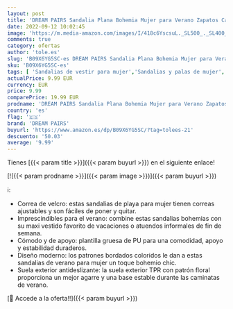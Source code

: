 ```yaml
---
layout: post
title: 'DREAM PAIRS Sandalia Plana Bohemia Mujer para Verano Zapatos Casuales de Playa Elegantes Sandalias C?Modas y Transpirables MARR?N SDFS2216W-E Talla 39  EUR '
date: 2022-09-12 10:02:45
image: 'https://m.media-amazon.com/images/I/418c6YscsuL._SL500_._SL400_.jpg'
comments: true
category: ofertas
author: 'tole.es'
slug: 'B09X6YG5SC-es DREAM PAIRS Sandalia Plana Bohemia Mujer para Verano...'
sku: 'B09X6YG5SC-es'
tags: [ 'Sandalias de vestir para mujer','Sandalias y palas de mujer','Zapatos','Zapatos para mujer','Zapatos y complementos','dream pairs','sandalia','zapatos','🇪🇸', ]
actualPrice: 9.99 EUR
currency: EUR
price: 9.99
comparePrice: 19.99 EUR
prodname: 'DREAM PAIRS Sandalia Plana Bohemia Mujer para Verano Zapatos Casuales de Playa Elegantes Sandalias C?Modas y Transpirables MARR?N SDFS2216W-E Talla 39  EUR '
country: 'es'
flag: '🇪🇸'
brand: 'DREAM PAIRS'
buyurl: 'https://www.amazon.es/dp/B09X6YG5SC/?tag=tolees-21'
descuento: '50.03'
average: '9.99'
---
```


Tienes [{{< param title >}}]({{< param buyurl >}}) en el siguiente enlace!

[![{{< param prodname >}}]({{< param image >}})]({{< param buyurl >}})

ℹ️:

- Correa de velcro: estas sandalias de playa para mujer tienen correas ajustables y son fáciles de poner y quitar.
- Imprescindibles para el verano: combine estas sandalias bohemias con su maxi vestido favorito de vacaciones o atuendos informales de fin de semana.
- Cómodo y de apoyo: plantilla gruesa de PU para una comodidad, apoyo y estabilidad duraderos.
- Diseño moderno: los patrones bordados coloridos le dan a estas sandalias de verano para mujer un toque bohemio chic.
- Suela exterior antideslizante: la suela exterior TPR con patrón floral proporciona un mejor agarre y una base estable durante las caminatas de verano.

[🛒 Accede a la oferta!!]({{< param buyurl >}})
